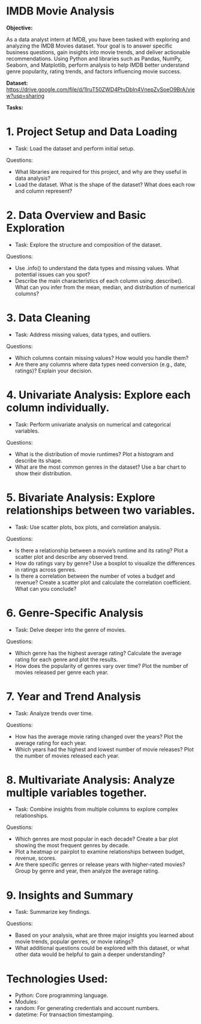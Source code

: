 # IMDB Movie Analysis

**Objective:**

As a data analyst intern at IMDB, you have been tasked with exploring and analyzing the IMDB Movies dataset. Your goal is to answer specific business questions, gain insights into movie trends, and deliver actionable recommendations. Using Python and libraries such as Pandas, NumPy, Seaborn, and Matplotlib, perform analysis to help IMDB better understand genre popularity, rating trends, and factors influencing movie success.

**Dataset:** https://drive.google.com/file/d/1lruT50ZWD4PtvDbIn4VnepZvSoeO9BrA/view?usp=sharing

**Tasks:**

# 1. Project Setup and Data Loading
- Task: Load the dataset and perform initial setup.

Questions:
- What libraries are required for this project, and why are they useful in data analysis?
- Load the dataset. What is the shape of the dataset? What does each row and column represent?

# 2. Data Overview and Basic Exploration
- Task: Explore the structure and composition of the dataset.

Questions:
- Use .info() to understand the data types and missing values. What potential issues can you spot?
- Describe the main characteristics of each column using .describe(). What can you infer from the mean, median, and distribution of numerical columns?

# 3. Data Cleaning
- Task: Address missing values, data types, and outliers.

Questions:
- Which columns contain missing values? How would you handle them?
- Are there any columns where data types need conversion (e.g., date, ratings)? Explain your decision.

# 4. Univariate Analysis: Explore each column individually.
- Task: Perform univariate analysis on numerical and categorical variables.

Questions:
- What is the distribution of movie runtimes? Plot a histogram and describe its shape.
- What are the most common genres in the dataset? Use a bar chart to show their distribution.

# 5. Bivariate Analysis: Explore relationships between two variables.
- Task: Use scatter plots, box plots, and correlation analysis.

Questions:
- Is there a relationship between a movie’s runtime and its rating? Plot a scatter plot and describe any observed trend.
- How do ratings vary by genre? Use a boxplot to visualize the differences in ratings across genres.
- Is there a correlation between the number of votes a budget and revenue? Create a scatter plot and calculate the correlation coefficient. What can you conclude?

# 6. Genre-Specific Analysis
- Task: Delve deeper into the genre of movies.

Questions:
- Which genre has the highest average rating? Calculate the average rating for each genre and plot the results.
- How does the popularity of genres vary over time? Plot the number of movies released per genre each year.

# 7. Year and Trend Analysis
- Task: Analyze trends over time.

Questions:
- How has the average movie rating changed over the years? Plot the average rating for each year.
- Which years had the highest and lowest number of movie releases? Plot the number of movies released each year.

# 8. Multivariate Analysis: Analyze multiple variables together.
- Task: Combine insights from multiple columns to explore complex relationships.

Questions:
- Which genres are most popular in each decade? Create a bar plot showing the most frequent genres by decade.
- Plot a heatmap or pairplot to examine relationships between budget, revenue, scores.
- Are there specific genres or release years with higher-rated movies? Group by genre and year, then analyze the average rating.

# 9. Insights and Summary
- Task: Summarize key findings.
  
Questions:
- Based on your analysis, what are three major insights you learned about movie trends, popular genres, or movie ratings?
- What additional questions could be explored with this dataset, or what other data would be helpful to gain a deeper understanding?

# Technologies Used:
- Python: Core programming language.
- Modules:
- random: For generating credentials and account numbers.
- datetime: For transaction timestamping.
